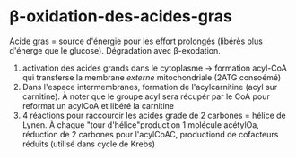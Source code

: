 # β-oxidation-des-acides-gras



Acide gras = source d'énergie pour les effort prolongés (libérès plus d'énerge que le glucose).
Dégradation avec β-exodation. 

1. activation des acides grands dans le cytoplasme -> formation acyl-CoA qui transferse la membrane _externe_ mitochondriale (2ATG consoémé) 
2. Dans l'espace intermembranes, formation de l'acylcarnitine (acyl sur carnitine). À noter que le groupe acyl sera récupér par le CoA pour reformat un acylCoA et libéré la carnitine 
3. 4 réactions pour raccourcir les acides grade de 2 carbones = hélice de Lynen.
   À chaque "tour d'hélice"production 1 molécule acétylOa, réduction de 2 carbones pour l'acylCoAC, productiond de cofacteurs réduits (utilisé dans cycle de Krebs) 

